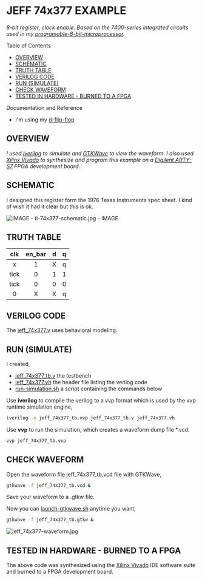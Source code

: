 # JEFF 74x377 EXAMPLE

_8-bit register, clock enable.
Based on the 7400-series integrated circuits used in my
[programable-8-bit-microprocessor](https://github.com/JeffDeCola/my-verilog-examples/tree/master/systems/microprocessors/programable-8-bit-microprocessor)._

Table of Contents

* [OVERVIEW](https://github.com/JeffDeCola/my-verilog-examples/tree/master/sequential-logic/registers/jeff_74x377#overview)
* [SCHEMATIC](https://github.com/JeffDeCola/my-verilog-examples/tree/master/sequential-logic/registers/jeff_74x377#schematic)
* [TRUTH TABLE](https://github.com/JeffDeCola/my-verilog-examples/tree/master/sequential-logic/registers/jeff_74x377#truth-table)
* [VERILOG CODE](https://github.com/JeffDeCola/my-verilog-examples/tree/master/sequential-logic/registers/jeff_74x377#verilog-code)
* [RUN (SIMULATE)](https://github.com/JeffDeCola/my-verilog-examples/tree/master/sequential-logic/registers/jeff_74x377#run-simulate)
* [CHECK WAVEFORM](https://github.com/JeffDeCola/my-verilog-examples/tree/master/sequential-logic/registers/jeff_74x377#check-waveform)
* [TESTED IN HARDWARE - BURNED TO A FPGA](https://github.com/JeffDeCola/my-verilog-examples/tree/master/sequential-logic/registers/jeff_74x377#tested-in-hardware---burned-to-a-fpga)

Documentation and Reference

* I'm using my
  [d-flip-flop](https://github.com/JeffDeCola/my-verilog-examples/tree/master/basic-code/sequential-logic/d-flip-flop)

## OVERVIEW

_I used
[iverilog](https://github.com/JeffDeCola/my-cheat-sheets/tree/master/hardware/tools/simulation/iverilog-cheat-sheet)
to simulate and
[GTKWave](https://github.com/JeffDeCola/my-cheat-sheets/tree/master/hardware/tools/simulation/gtkwave-cheat-sheet)
to view the waveform. I also used
[Xilinx Vivado](https://github.com/JeffDeCola/my-cheat-sheets/tree/master/hardware/tools/synthesis/xilinx-vivado-cheat-sheet)
to synthesize and program this example on a
[Digilent ARTY-S7](https://github.com/JeffDeCola/my-cheat-sheets/tree/master/hardware/development/fpga-development-boards/digilent-arty-s7-cheat-sheet)
FPGA development board._

## SCHEMATIC

I designed this register form the 1976 Texas Instruments spec sheet.
I kind of wish it had it clear but this is ok.

![IMAGE - ti-74x377-schematic.jpg - IMAGE](../../../docs/pics/ti-74x377-schematic.jpg)

## TRUTH TABLE

| clk     | en_bar | d     | q      |
|:-------:|:------:|:-----:|:------:|
| x       |  1     |  X    | q      |
| tick    |  0     |  1    | 1      |
| tick    |  0     |  0    | 0      |
| 0       |  X     |  X    | q      |

## VERILOG CODE

The
[jeff_74x377.v](https://github.com/JeffDeCola/my-verilog-examples/blob/master/sequential-logic/registers/jeff_74x377/jeff_74x377.v)
uses behavioral modeling.

## RUN (SIMULATE)

I created,

* [jeff_74x377_tb.v](https://github.com/JeffDeCola/my-verilog-examples/blob/master/sequential-logic/registers/jeff_74x377/jeff_74x377_tb.v)
the testbench
* [jeff_74x377.vh](https://github.com/JeffDeCola/my-verilog-examples/blob/master/sequential-logic/registers/jeff_74x377/jeff_74x377.vh)
the header file listing the verilog code
* [run-simulation.sh](https://github.com/JeffDeCola/my-verilog-examples/blob/master/sequential-logic/registers/jeff_74x377/run-simulation.sh)
a script containing the commands below

Use **iverilog** to compile the verilog to a vvp format
which is used by the vvp runtime simulation engine,

```bash
iverilog -o jeff_74x377_tb.vvp jeff_74x377_tb.v jeff_74x377.vh
```

Use **vvp** to run the simulation, which creates a waveform dump file *.vcd.

```bash
vvp jeff_74x377_tb.vvp
```

## CHECK WAVEFORM

Open the waveform file jeff_74x377_tb.vcd file with GTKWave,

```bash
gtkwave -f jeff_74x377_tb.vcd &
```

Save your waveform to a .gtkw file.

Now you can
[launch-gtkwave.sh](https://github.com/JeffDeCola/my-verilog-examples/blob/master/launch-GTKWave-script/launch-gtkwave.sh)
anytime you want,

```bash
gtkwave -f jeff_74x377_tb.gtkw &
```

![jeff_74x377-waveform.jpg](../../../docs/pics/jeff_74x377-waveform.jpg)

## TESTED IN HARDWARE - BURNED TO A FPGA

The above code was synthesized using the
[Xilinx Vivado](https://github.com/JeffDeCola/my-cheat-sheets/tree/master/hardware/tools/synthesis/xilinx-vivado-cheat-sheet)
IDE software suite and burned to a FPGA development board.
